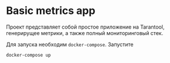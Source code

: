 # Basic metrics app

Проект представляет собой простое приложение на Tarantool, генерирущее метрики, а также полный мониторинговый стек.

Для запуска необходим `docker-compose`. Запустите
```bash
docker-compose up
```
